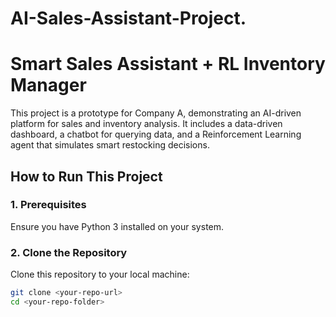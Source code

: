 # AI-Sales-Assistant-Project.
# Smart Sales Assistant + RL Inventory Manager

This project is a prototype for Company A, demonstrating an AI-driven platform for sales and inventory analysis. It includes a data-driven dashboard, a chatbot for querying data, and a Reinforcement Learning agent that simulates smart restocking decisions.

## How to Run This Project

### 1. Prerequisites
Ensure you have Python 3 installed on your system.

### 2. Clone the Repository
Clone this repository to your local machine:
```bash
git clone <your-repo-url>
cd <your-repo-folder>

